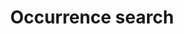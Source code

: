 ---
title: Occurrence search
permalink: /occurrence/search
description: We publish open data
layout: occurrence
---